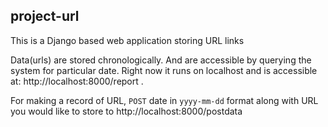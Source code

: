 ## project-url

This is a Django based web application storing URL links

Data(urls) are stored chronologically. And are accessible by querying the system for particular date. Right now it runs on localhost and is accessible at: http://localhost:8000/report .

For making a record of URL, `POST` date in `yyyy-mm-dd` format along with URL you would like to store to http://localhost:8000/postdata
